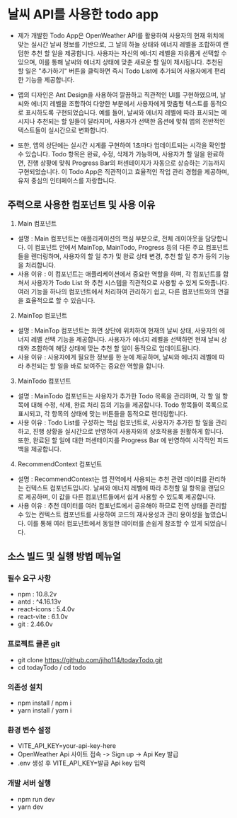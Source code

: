 # 날씨 API를 사용한 todo app

- 제가 개발한 Todo App은 OpenWeather API를 활용하여 사용자의 현재 위치에 맞는 실시간 날씨 정보를 기반으로, 그 날의 하늘 상태와 에너지 레벨을 조합하여 랜덤한 추천 할 일을 제공합니다. 사용자는 자신의 에너지 레벨을 자유롭게 선택할 수 있으며, 이를 통해 날씨와 에너지 상태에 맞춘 새로운 할 일이 제시됩니다. 추천된 할 일은 "추가하기" 버튼을 클릭하면 즉시 Todo List에 추가되어 사용자에게 편리한 기능을 제공합니다.

- 앱의 디자인은 Ant Design을 사용하여 깔끔하고 직관적인 UI를 구현하였으며, 날씨와 에너지 레벨을 조합하여 다양한 부분에서 사용자에게 맞춤형 텍스트를 동적으로 표시하도록 구현되었습니다. 예를 들어, 날씨와 에너지 레벨에 따라 표시되는 메시지나 추천되는 할 일들이 달라지며, 사용자가 선택한 옵션에 맞춰 앱의 전반적인 텍스트들이 실시간으로 변화합니다.

- 또한, 앱의 상단에는 실시간 시계를 구현하여 1초마다 업데이트되는 시각을 확인할 수 있습니다. Todo 항목은 완료, 수정, 삭제가 가능하며, 사용자가 할 일을 완료하면, 진행 상황에 맞춰 Progress Bar의 퍼센테이지가 자동으로 상승하는 기능까지 구현되었습니다. 이 Todo App은 직관적이고 효율적인 작업 관리 경험을 제공하며, 유저 중심의 인터페이스를 자랑합니다.

## 주력으로 사용한 컴포넌트 및 사용 이유
1. Main 컴포넌트
- 설명 : Main 컴포넌트는 애플리케이션의 핵심 부분으로, 전체 레이아웃을 담당합니다. 이 컴포넌트 안에서 MainTop, MainTodo, Progress 등의 다른 주요 컴포넌트들을 렌더링하며, 사용자의 할 일 추가 및 완료 상태 변경, 추천 할 일 추가 등의 기능을 처리합니다.
- 사용 이유 : 이 컴포넌트는 애플리케이션에서 중요한 역할을 하며, 각 컴포넌트를 합쳐서 사용자가 Todo List 와 추천 시스템을 직관적으로 사용할 수 있게 도와줍니다. 여러 기능을 하나의 컴포넌트에서 처리하여 관리하기 쉽고, 다른 컴포넌트와의 연결을 효율적으로 할 수 있습니다.

2. MainTop 컴포넌트
- 설명 : MainTop 컴포넌트는 화면 상단에 위치하여 현재의 날씨 상태, 사용자의 에너지 레벨 선택 기능을 제공합니다. 사용자가 에너지 레벨을 선택하면 현재 날씨 상태와 조합하여 해당 상태에 맞는 추천 할 일이 동적으로 업데이트됩니다.
- 사용 이유 : 사용자에게 필요한 정보를 한 눈에 제공하며, 날씨와 에너지 레벨에 따라 추천되는 할 일을 바로 보여주는 중요한 역할을 합니다.

3. MainTodo 컴포넌트
- 설명 : MainTodo 컴포넌트는 사용자가 추가한 Todo 목록을 관리하며, 각 할 일 항목에 대해 수정, 삭제, 완료 처리 등의 기능을 제공합니다. Todo 항목들이 목록으로 표시되고, 각 항목의 상태에 맞는 버튼들을 동적으로 렌더링합니다.
- 사용 이유 : Todo List를 구성하는 핵심 컴포넌트로, 사용자가 추가한 할 일을 관리하고, 진행 상황을 실시간으로 반영하여 사용자와의 상호작용을 원활하게 합니다. 또한, 완료된 할 일에 대한 퍼센테이지를 Progress Bar 에 반영하여 시각적인 피드백을 제공합니다.

4. RecommendContext 컴포넌트
- 설명 :  RecommendContext는 앱 전역에서 사용되는 추천 관련 데이터를 관리하는 컨텍스트 컴포넌트입니다. 날씨와 에너지 레벨에 따라 추천할 일 항목을 랜덤으로 제공하며, 이 값을 다른 컴포넌트들에서 쉽게 사용할 수 있도록 제공합니다.
- 사용 이유 : 추천 데이터를 여러 컴포넌트에서 공유해야 하므로 전역 상태를 관리할 수 있는 컨텍스트 컴포넌트를 사용하여 코드의 재사용성과 관리 용이성을 높였습니다. 이를 통해 여러 컴포넌트에서 동일한 데이터를 손쉽게 참조할 수 있게 되었습니다.

## 소스 빌드 및 실행 방법 메뉴얼

### 필수 요구 사항
- npm : 10.8.2v
- antd : ^4.16.13v
- react-icons : 5.4.0v
- react-vite : 6.1.0v
- git : 2.46.0v

### 프로젝트 클론 git
- git clone https://github.com/jiho114/todayTodo.git
- cd todayTodo / cd todo

### 의존성 설치
- npm install / npm i
- yarn install / yarn i

### 환경 변수 설정
- VITE_API_KEY=your-api-key-here
- OpenWeather Api 사이트 접속 -> Sign up -> Api Key 발급
- .env 생성 후 VITE_API_KEY=발급 Api key 입력

### 개발 서버 실행
- npm run dev
- yarn dev
